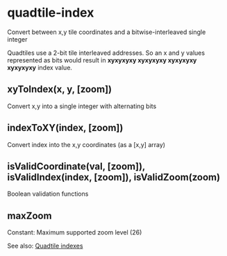 # quadtile-index
Convert between x,y tile coordinates and a bitwise-interleaved single integer

Quadtiles use a 2-bit tile interleaved addresses. So an x and y values represented as bits would result in **xyxyxyxy xyxyxyxy xyxyxyxy xyxyxyxy** index value.

## xyToIndex(x, y, [zoom])
 Convert x,y into a single integer with alternating bits
## indexToXY(index, [zoom])
 Convert index into the x,y coordinates (as a [x,y] array)
## isValidCoordinate(val, [zoom]), isValidIndex(index, [zoom]), isValidZoom(zoom)
 Boolean validation functions
## maxZoom
 Constant: Maximum supported zoom level (26)


See also: [Quadtile indexes](https://wiki.openstreetmap.org/wiki/QuadTiles#Quadtile_implementation)
